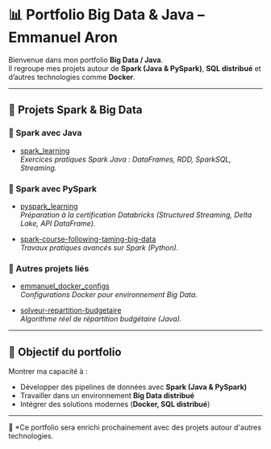 # 📊 Portfolio Big Data & Java – Emmanuel Aron  

Bienvenue dans mon portfolio **Big Data / Java**.  
Il regroupe mes projets autour de **Spark (Java & PySpark)**, **SQL distribué** et d’autres technologies comme **Docker**.  

---

## 🚀 Projets Spark & Big Data  

### 🔹 Spark avec Java  
- [spark_learning](https://github.com/emmanuelAron/spark_learning)  
  *Exercices pratiques Spark Java : DataFrames, RDD, SparkSQL, Streaming.*  

### 🔹 Spark avec PySpark  
- [pyspark_learning](https://github.com/emmanuelAron/pyspark_learning)  
  *Préparation à la certification Databricks (Structured Streaming, Delta Lake, API DataFrame).*  

- [spark-course-following-taming-big-data](https://github.com/emmanuelAron/spark-course-following-taming-big-data)  
  *Travaux pratiques avancés sur Spark (Python).*  

### 🔹 Autres projets liés  
- [emmanuel_docker_configs](https://github.com/emmanuelAron/emmanuel_docker_configs)  
  *Configurations Docker pour environnement Big Data.*  

- [solveur-repartition-budgetaire](https://github.com/emmanuelAron/solveur-repartition-budgetaire)  
  *Algorithme réel de répartition budgétaire (Java).*  

---

## 🎯 Objectif du portfolio  
Montrer ma capacité à :  
- Développer des pipelines de données avec **Spark (Java & PySpark)**  
- Travailler dans un environnement **Big Data distribué**  
- Intégrer des solutions modernes (**Docker, SQL distribué**)  

---

📌 *Ce portfolio sera enrichi prochainement avec des projets autour d'autres technologies.

